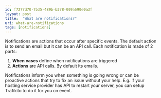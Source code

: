 ```yaml
---
id: f7277d70-7b35-489b-b378-009a690e0a3f
layout: post
title:  "What are notifications?"
uri: what-are-notifications
tags: [notifications]
---
```


Notifications are actions that occur after specific events. The default action is to send an email but it can be an API call. Each notification is made of 2 parts:

<!-- more -->

1.  **When cases** define when notifications are triggered
2.  **Actions** are API calls. By default its emails.

Notifications inform you when something is going wrong or can be proactive actions that try to fix an issue without your help. E.g. if your hosting service provider has API to restart your server, you can setup Trafikito to do it for you on event.